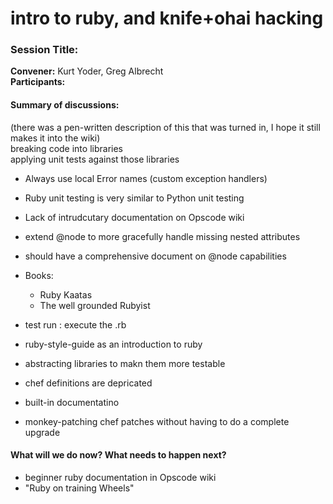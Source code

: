 intro to ruby, and knife+ohai hacking
=====================================

  

### Session Title:

**Convener:** Kurt Yoder, Greg Albrecht  
**Participants:**

#### Summary of discussions:

(there was a pen-written description of this that was turned in, I hope
it still makes it into the wiki)  
 breaking code into libraries  
 applying unit tests against those libraries

-   Always use local Error names (custom exception handlers)
-   Ruby unit testing is very similar to Python unit testing
-   Lack of intrudcutary documentation on Opscode wiki
-   extend @node to more gracefully handle missing nested attributes
-   should have a comprehensive document on @node capabilities

-   Books:
    -   Ruby Kaatas
    -   The well grounded Rubyist

-   test run : execute the .rb
-   ruby-style-guide as an introduction to ruby
-   abstracting libraries to makn them more testable
-   chef definitions are depricated
-   built-in documentatino
-   monkey-patching chef patches without having to do a complete upgrade

#### What will we do now? What needs to happen next?

-   beginner ruby documentation in Opscode wiki
-   "Ruby on training Wheels"

  
  
